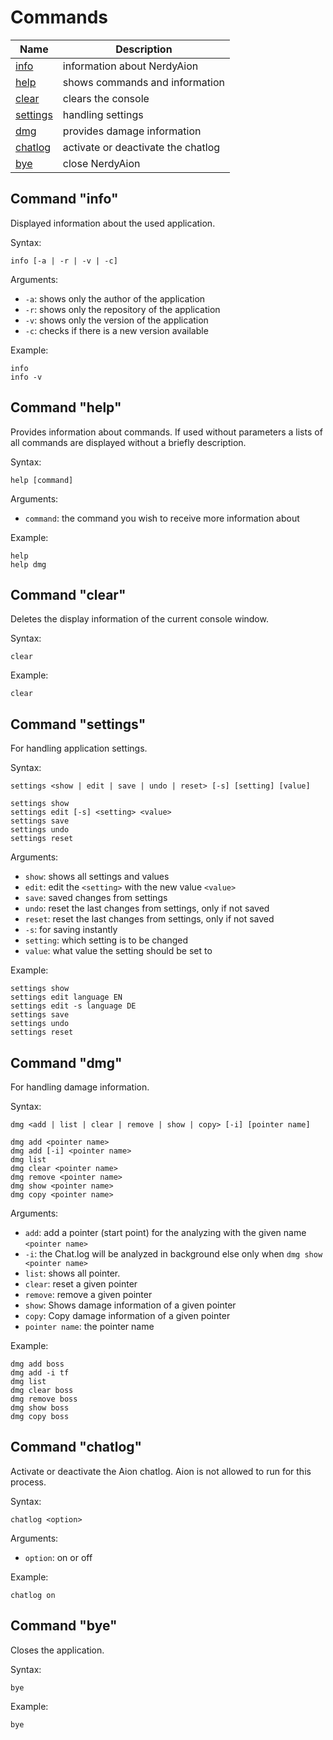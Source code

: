 # Commands

| Name | Description |
|------|-------------|
| [info](#command-info) | information about NerdyAion |
| [help](#command-help) | shows commands and information |
| [clear](#command-clear) | clears the console |
| [settings](#command-settings) | handling settings |
| [dmg](#command-dmg) | provides damage information |
| [chatlog](#command-chatlog) | activate or deactivate the chatlog |
| [bye](#command-bye) | close NerdyAion |

## Command "info"
Displayed information about the used application.

Syntax:
```console
info [-a | -r | -v | -c]
```
Arguments:
- `-a`: shows only the author of the application
- `-r`: shows only the repository of the application
- `-v`: shows only the version of the application
- `-c`: checks if there is a new version available

Example:
```console
info
info -v
```

## Command "help"
Provides information about commands. If used without parameters a lists of all commands are displayed without a briefly description.

Syntax:
```console
help [command]
```
Arguments:
- `command`: the command you wish to receive more information about

Example:
```console
help
help dmg
```

## Command "clear"
Deletes the display information of the current console window.

Syntax:
```console
clear
```
Example:
```console
clear
```

## Command "settings"
For handling application settings.

Syntax:
```console
settings <show | edit | save | undo | reset> [-s] [setting] [value]
```
```console
settings show
settings edit [-s] <setting> <value>
settings save
settings undo
settings reset
```
Arguments:
- `show`: shows all settings and values
- `edit`: edit the `<setting>` with the new value `<value>`
- `save`: saved changes from settings
- `undo`: reset the last changes from settings, only if not saved
- `reset`: reset the last changes from settings, only if not saved
- `-s`: for saving instantly
- `setting`: which setting is to be changed
- `value`: what value the setting should be set to

Example:
```console
settings show
settings edit language EN
settings edit -s language DE
settings save
settings undo
settings reset
```

## Command "dmg"
For handling damage information.

Syntax:
```console
dmg <add | list | clear | remove | show | copy> [-i] [pointer name]
```
```console
dmg add <pointer name>
dmg add [-i] <pointer name>
dmg list
dmg clear <pointer name>
dmg remove <pointer name>
dmg show <pointer name>
dmg copy <pointer name>
```
Arguments:
- `add`: add a pointer (start point) for the analyzing with the given name `<pointer name>`
- `-i`: the Chat.log will be analyzed in background else only when `dmg show <pointer name>`
- `list`: shows all pointer.
- `clear`: reset a given pointer
- `remove`: remove a given pointer
- `show`: Shows damage information of a given pointer
- `copy`: Copy damage information of a given pointer
- `pointer name`: the pointer name

Example:
```console
dmg add boss
dmg add -i tf
dmg list
dmg clear boss
dmg remove boss
dmg show boss
dmg copy boss
```

## Command "chatlog"
Activate or deactivate the Aion chatlog. Aion is not allowed to run for this process.

Syntax:
```console
chatlog <option>
```
Arguments:
- `option`: on or off

Example:
```console
chatlog on
```

## Command "bye"
Closes the application.

Syntax:
```console
bye
```
Example:
```console
bye
```
